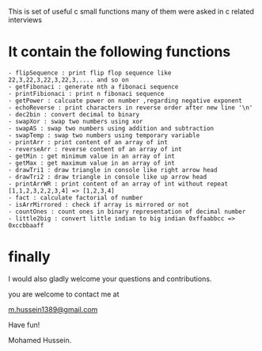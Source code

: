 This is set of useful c small functions
many of them were asked in c related interviews

It contain the following functions
==================================
	- flipSequence : print flip flop sequence like 22,3,22,3,22,3,22,3,.... and so on
	- getFibonaci : generate nth a fibonaci sequence 
	- printFibionaci : print n fibonaci sequence
	- getPower : calcuate power on number ,regarding negative exponent
	- echoReverse : print characters in reverse order after new line '\n'
	- dec2bin : convert decimal to binary
	- swapXor : swap two numbers using xor
	- swapAS : swap two numbers using addition and subtraction
	- swapTemp : swap two numbers using temporary variable
	- printArr : print content of an array of int
	- reverseArr : reverse content of an array of int
	- getMin : get minimum value in an array of int
	- getMax : get maximum value in an array of int
	- drawTri1 : draw triangle in console like right arrow head
	- drawTri2 : draw triangle in console like up arrow head
	- printArrWR : print content of an array of int without repeat [1,1,2,3,2,2,3,4] => [1,2,3,4]
	- fact : calculate factorial of number
	- isArrMirrored : check if array is mirrored or not
	- countOnes : count ones in binary representation of decimal number
	- little2big : convert little indian to big indian 0xffaabbcc => 0xccbbaaff 
 

finally
=======
	
I would also gladly welcome your questions and contributions.

you are welcome to contact me at

m.hussein1389@gmail.com

Have fun!

Mohamed Hussein.
 



